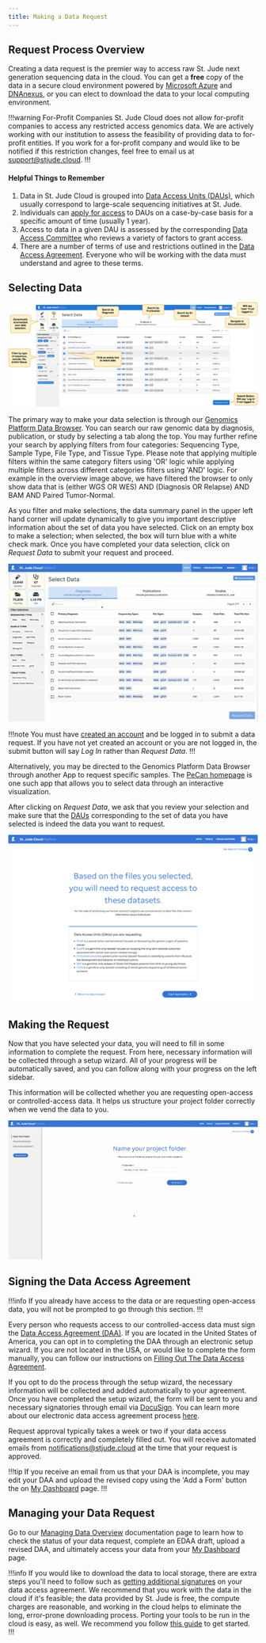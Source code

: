 ```yaml
---
title: Making a Data Request
---
```


## Request Process Overview
   
Creating a data request is the premier way to access raw St. Jude next generation sequencing data in the cloud. You can get a **free** copy of the data in a secure cloud environment powered by [Microsoft Azure](https://azure.microsoft.com/en-us/) and [DNAnexus](https://www.dnanexus.com/), or you can elect to download the data to your local computing environment.

!!!warning For-Profit Companies
St. Jude Cloud does not allow for-profit companies to access any restricted access genomics data. We are actively working with our institution to assess the feasibility of providing data to for-profit entities. If you work for a for-profit company and would like to be notified if this restriction changes, feel free to email us at [support@stjude.cloud](mailto:support@stjude.cloud).
!!!

#### Helpful Things to Remember

1. Data in St. Jude Cloud is grouped into [Data Access Units (DAUs)](../glossary/#data-access-unit), which usually correspond to large-scale sequencing initiatives at St. Jude. 
2. Individuals can [apply for access](../glossary/#data-access-agreement) to DAUs on a case-by-case basis for a specific amount of time (usually 1 year).
3. Access to data in a given DAU is assessed by the corresponding [Data Access Committee](../glossary/#data-access-committee) who reviews a variety of factors to grant access.
4. There are a number of terms of use and restrictions outlined in the [Data Access Agreement](https://platform.stjude.cloud/access_form). Everyone who will be working with the data must understand and agree to these terms.

## Selecting Data

![](./data-browser-overview.png)

The primary way to make your data selection is through our [Genomics Platform Data Browser](https://platform.stjude.cloud/requests/diseases). You can search our raw genomic data by diagnosis, publication, or study by selecting a tab along the top. You may further refine your search by applying filters from four categories: Sequencing Type, Sample Type, File Type, and Tissue Type. Please note that applying multiple filters within the same category filters using 'OR' logic while applying multiple filters across different categories filters using 'AND' logic. For example in the overview image above, we have filtered the browser to only show data that is (either WGS OR WES) AND (Diagnosis OR Relapse) AND BAM AND Paired Tumor-Normal.
 
As you filter and make selections, the data summary panel in the upper left hand corner will update dynamically to give you important descriptive information about the set of data you have selected. Click on an empty box to make a selection; when selected, the box will turn blue with a white check mark. Once you have completed your data selection, click on *Request Data* to submit your request and proceed. 

![](./request-data-select-data.gif)

!!!note
You must have [created an account](../../accounts-and-billing) and be logged in to submit a data request. If you have not yet created an account or you are not logged in, the submit button will say *Log In* rather than *Request Data*.
!!!

Alternatively, you may be directed to the Genomics Platform Data Browser through another App to request specific samples. The [PeCan homepage](../../../pecan/#requesting-raw-genomics-through-pecan) is one such app that allows you to select data through an interactive visualization.

After clicking on *Request Data*, we ask that you review your selection and make sure that the [DAUs](../glossary/#data-access-unit) corresponding to the set of data you have selected is indeed the data you want to request. 

![](./request-data-select-DAUs.png)

## Making the Request

Now that you have selected your data, you will need to fill in some information to complete the request. From here, necessary information will be collected through a setup wizard. All of your progress will be automatically saved, and you can follow along with your progress on the left sidebar. 

This information will be collected whether you are requesting open-access or controlled-access data. It helps us structure your project folder correctly when we vend the data to you. 

![](./request-data-setup-wizard1.gif)

## Signing the Data Access Agreement

!!!info 
If you already have access to the data or are requesting open-access data, you will not be prompted to go through this section.
!!!


Every person who requests access to our controlled-access data must sign the [Data Access Agreement (DAA)](../glossary/#data-access-agreement). If you are located in the United States of America, you can opt in to completing the DAA through an electronic setup wizard. If you are not located in the USA, or would like to complete the form manually, you can follow our instructions on [Filling Out The Data Access Agreement](../how-to-fill-out-daa).


If you opt to do the process through the setup wizard, the necessary information will be collected and added automatically to your agreement. Once you have completed the setup wizard, the form will be sent to you and necessary signatories through email via [DocuSign](https://www.docusign.com). You can learn more about our electronic data access agreement process [here](../how-to-fill-out-daa/#the-electronic-data-access-agreement-process). 

Request approval typically takes a week or two if your data access agreement is correctly and completely filled out. You will receive automated emails from notifications@stjude.cloud at the time that your request is approved.

!!!tip 
If you receive an email from us that your DAA is incomplete, you may edit your DAA and upload the revised copy using the 'Add a Form' button the on [My Dashboard](../../managing-data/working-with-our-data/#managing-your-data-requests) page. 
!!!

## Managing your Data Request
Go to our [Managing Data Overview](../../managing-data/working-with-our-data) documentation page to learn how to check the status of your data request, complete an EDAA draft, upload a revised DAA, and ultimately access your data from your [My Dashboard](https://platform.stjude.cloud/requests/manage) page.


!!!info
If you would like to download the data to local storage, there are extra steps you'll need to follow such as [getting additional signatures](../how-to-fill-out-daa/#data-download-permission) on your data access agreement. We recommend that you work with the data in the cloud if it's feasible; the data provided by St. Jude is free, the compute charges are reasonable, and working in the cloud helps to eliminate the long, error-prone downloading process. Porting your tools to be run in the cloud is easy, as well. We recommend you follow [this guide](../../analyzing-data/creating-a-cloud-app) to get started.
!!!
